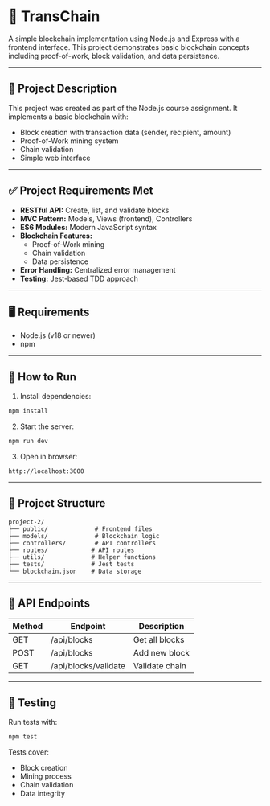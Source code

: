 # 🔗 TransChain

A simple blockchain implementation using Node.js and Express with a frontend interface.
This project demonstrates basic blockchain concepts including proof-of-work, block validation, and data persistence.

---

## 🎯 Project Description

This project was created as part of the Node.js course assignment. It implements a basic blockchain with:

- Block creation with transaction data (sender, recipient, amount)
- Proof-of-Work mining system
- Chain validation
- Simple web interface

---

## ✅ Project Requirements Met

- **RESTful API:** Create, list, and validate blocks
- **MVC Pattern:** Models, Views (frontend), Controllers
- **ES6 Modules:** Modern JavaScript syntax
- **Blockchain Features:** 
  - Proof-of-Work mining
  - Chain validation
  - Data persistence
- **Error Handling:** Centralized error management
- **Testing:** Jest-based TDD approach

---

## 🖥️ Requirements

- Node.js (v18 or newer)
- npm

---

## 🚀 How to Run

1. Install dependencies:
```bash
npm install
```

2. Start the server:
```bash
npm run dev
```

3. Open in browser:
```
http://localhost:3000
```

---

## 📁 Project Structure

```
project-2/
├── public/             # Frontend files
├── models/             # Blockchain logic
├── controllers/        # API controllers
├── routes/            # API routes
├── utils/             # Helper functions
├── tests/             # Jest tests
└── blockchain.json    # Data storage
```

---

## 🔗 API Endpoints

| Method | Endpoint | Description |
|--------|----------|-------------|
| GET    | /api/blocks | Get all blocks |
| POST   | /api/blocks | Add new block |
| GET    | /api/blocks/validate | Validate chain |

---

## 🧪 Testing

Run tests with:
```bash
npm test
```

Tests cover:
- Block creation
- Mining process
- Chain validation
- Data integrity

